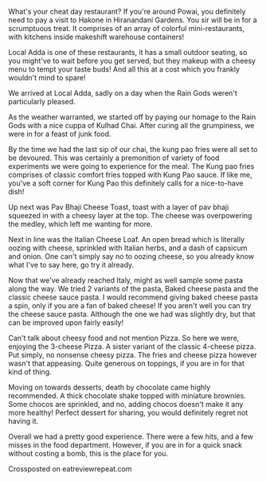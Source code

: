 

What's your cheat day restaurant? If you're around Powai, you definitely need to pay a visit to Hakone in Hiranandani Gardens. You sir will be in for a scrumptuous treat. It comprises of an array of colorful mini-restaurants, with kitchens inside makeshift warehouse containers! 

Local Adda is one of these restaurants, it has a small outdoor seating, so you might've to wait before you get served, but they makeup with a cheesy menu to tempt your taste buds! And all this at a cost which you frankly wouldn't mind to spare!

We arrived at Local Adda, sadly on a day when the Rain Gods weren't particularly pleased. 

As the weather warranted, we started off by paying our homage to the Rain Gods with a nice cuppa of Kulhad Chai. After curing all the grumpiness, we were in for a feast of junk food. 

By the time we had the last sip of our chai, the kung pao fries were all set to be devoured. This was certainly a premonition of variety of food experiments we were going to experience for the meal. The Kung pao fries comprises of classic comfort fries topped with Kung Pao sauce. If like me, you've a soft corner for Kung Pao this definitely calls for a nice-to-have dish!

Up next was Pav Bhaji Cheese Toast, toast with a layer of pav bhaji squeezed in with a cheesy layer at the top. The cheese was overpowering the medley, which left me wanting for more. 

Next in line was the Italian Cheese Loaf. An open bread which is literally oozing with cheese, sprinkled with Italian herbs, and a dash of capsicum and onion. One can't simply say no to oozing cheese, so you already know what I've to say here, go try it already.

Now that we've already reached Italy, might as well sample some pasta along the way. We tried 2 variants of the pasta, Baked cheese pasta and the classic cheese sauce pasta. I would recommend giving baked cheese pasta a spin, only if you are a fan of baked cheese! If you aren't well you can try the cheese sauce pasta. Although the one we had was slightly dry, but that can be improved upon fairly easily!

Can't talk about cheesy food and not mention Pizza. So here we were, enjoying the 3-cheese Pizza. A sister variant of the classic 4-cheese pizza. Put simply, no nonsense cheesy pizza. 
The fries and cheese pizza however wasn't that appeasing. Quite generous on toppings, if you are in for that kind of thing. 

Moving on towards desserts, death by chocolate came highly recommended. A thick chocolate shake topped with miniature brownies. Some chocos are sprinkled, and no, adding chocos doesn't make it any more healthy! Perfect dessert for sharing, you would definitely regret not having it. 

Overall we had a pretty good experience. There were a few hits, and a few misses in the food department. However, if you are in for a quick snack without costing a bomb, this is the place for you.

Crossposted on eatreviewrepeat.com